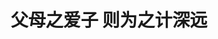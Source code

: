 ---
title: 父母之爱子 则为之计深远
categories: 生活
tags: [thoughts,标签1]
comments: true
cover: http://119.91.253.57/data/zhifou.webp
---